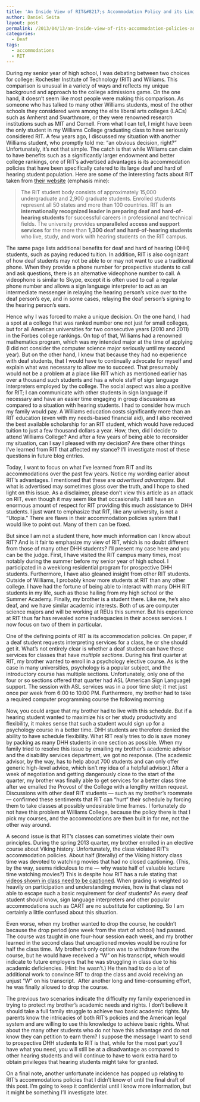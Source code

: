 ```yaml
---
title: 'An Inside View of RIT&#8217;s Accommodation Policy and its Limitations'
author: Daniel Seita
layout: post
permalink: /2013/04/13/an-inside-view-of-rits-accommodation-policies-and-its-limitations/
categories:
  - Deaf
tags:
  - accommodations
  - RIT
---
```

During my senior year of high school, I was debating between two choices for college: Rochester
Institute of Technology (RIT) and Williams. This comparison is unusual in a variety of ways and
reflects my unique background and approach to the college admissions game. On the one hand, it
doesn&#8217;t seem like most people were making this comparison. As someone who has talked to many
other Williams students, most of the other schools they considered were among the elite liberal arts
colleges (LACs) such as Amherst and Swarthmore, or they were renowned research institutions such as
MIT and Cornell. From what I can tell, I might have been the only student in my Williams College
graduating class to have seriously considered RIT. A few years ago, I discussed my situation with
another Williams student, who promptly told me: &#8220;an obvious decision, right?&#8221;
Unfortunately, it&#8217;s not that simple. The catch is that while Williams can claim to have
benefits such as a significantly larger endowment and better college rankings, one of RIT&#8217;s
advertised advantages is its accommodation policies that have been specifically catered to its large
deaf and hard of hearing student population. Here are some of the interesting facts about RIT taken
from [their website][1] (emphasis mine):

> The RIT student body consists of approximately 15,000 undergraduate and 2,900 graduate students.
> Enrolled students represent all 50 states and more than 100 countries. RIT is an **internationally
> recognized leader in preparing deaf and hard-of-hearing students** for successful careers in
> professional and technical fields. The university provides **unparalleled access and support
> services** for the more than **1,300 deaf and hard-of-hearing students** who live, study, and work
> with hearing students on the RIT campus.

<!--more-->

The same page lists additional benefits for deaf and hard of hearing (DHH) students, such as paying
reduced tuition. In addition, RIT is also cognizant of how deaf students may not be able to or may
not want to use a traditional phone. When they provide a phone number for prospective students to
call and ask questions, there is an alternative videophone number to call. A videophone is similar
to Skype, except it is often used to call a regular phone number and allows a sign language
interpreter to act as an intermediate messenger in relaying the hearing person&#8217;s voice over to
the deaf person&#8217;s eye, and in some cases, relaying the deaf person&#8217;s signing to the
hearing person&#8217;s ears.

Hence why I was forced to make a unique decision. On the one hand, I had a spot at a college that
was ranked number one not just for small colleges, but for all American universities for two
consecutive years (2010 and 2011) in the Forbes college rankings. On top of that, Williams had a
renowned mathematics program, which was my intended major at the time of applying (I did not
consider the computer science major seriously until my second year). But on the other hand, I knew
that because they had no experience with deaf students, that I would have to continually advocate
for myself and explain what was necessary to allow me to succeed. That presumably would not be a
problem at a place like RIT which as mentioned earlier has over a thousand such students and has
a whole staff of sign language interpreters employed by the college. The social aspect was also
a positive for RIT; I can communicate with other students in sign language if necessary and have
an easier time engaging in group discussions as compared to a situation with hearing students. I
had to consider how much my family would pay. A Williams education costs significantly more than
an RIT education (even with my needs-based financial aid), and I also received the best
available scholarship for an RIT student, which would have reduced tuition to just a few
thousand dollars a year. How, then, did I decide to attend Williams College? And after a few
years of being able to reconsider my situation, can I say I pleased with my decision? Are there
other things I&#8217;ve learned from RIT that affected my stance? I&#8217;ll investigate most of
these questions in future blog entries.

Today, I want to focus on what I&#8217;ve learned from RIT and its accommodations over the past few
years. Notice my wording earlier about RIT&#8217;s advantages. I mentioned that these
are *advertised advantages.* But what is advertised may sometimes gloss over the truth, and I hope
to shed light on this issue. As a disclaimer, please don&#8217;t view this article as an attack on
RIT, even though it may seem like that occasionally. I still have an enormous amount of respect for
RIT providing this much assistance to DHH students. I just want to emphasize that RIT, like any
university, is not a &#8220;Utopia.&#8221; There are flaws in their accommodation policies system
that I would like to point out. Many of them can be fixed.

But since I am not a student there, how much information can I know about RIT? And is it fair to
emphasize my view of RIT, which is no doubt different from those of many other DHH students?
I&#8217;ll present my case here and you can be the judge. First, I have visited the RIT campus many
times, most notably during the summer before my senior year of high school. I participated in a
weeklong residential program for prospective DHH students. Furthermore, I have also gleaned insight
from other RIT students. Outside of Williams, I probably know more students at RIT than any other
college. I have had the fortune of being able to interact with many DHH RIT students in my life,
such as those hailing from my high school or the Summer Academy. Finally, my brother is a student
there. Like me, he&#8217;s also deaf, and we have similar academic interests. Both of us are
computer science majors and will be working at REUs this summer. But his experience at RIT thus far
has revealed some inadequacies in their access services. I now focus on two of them in particular.

One of the defining points of RIT is its accommodation policies. On paper, if a deaf student
requests interpreting services for a class, he or she should get it. What&#8217;s not entirely clear
is whether a deaf student can have these services for classes that have *multiple sections*. During
his first quarter at RIT, my brother wanted to enroll in a psychology elective course. As is the
case in many universities, psychology is a popular subject, and the introductory course has multiple
sections. Unfortunately, only one of the four or so sections offered that quarter had ASL (American
Sign Language) support. The session with ASL services was in a poor time slot; it met just once per
week from 6:00 to 10:00 PM. Furthermore, my brother had to take a required computer programming
course the following morning


Now, you could argue that my brother had to live with this schedule.  But if a hearing student
wanted to maximize his or her study productivity and flexibility, it makes sense that such a student
would sign up for a psychology course in a better time. DHH students are therefore denied the
ability to have schedule flexibility. What RIT really tries to do is save money by packing as many
DHH students in one section as possible. When my family tried to resolve this issue by emailing my
brother&#8217;s academic advisor and the disability services department, we got no response. (The
academic advisor, by the way, has to help about 700 students and can only offer generic high-level
advice, which isn&#8217;t my idea of a helpful advisor.) After a week of negotiation and getting
dangerously close to the start of the quarter, my brother was finally able to get services for a
better class time after we emailed the Provost of the College with a lengthy written request.
Discussions with other deaf RIT students &#8212; such as my brother&#8217;s roommate &#8212;
confirmed these sentiments that RIT can &#8220;hurt&#8221; their schedule by forcing them to take
classes at possibly undesirable time frames. I fortunately do not have this problem at Williams
College, because the policy there is that I pick my courses, and the accommodations are then built
in for me, not the other way around.

A second issue is that RIT&#8217;s classes can sometimes violate their own principles. During the
spring 2013 quarter, my brother enrolled in an elective course about Viking history. Unfortunately,
the class violated RIT&#8217;s accommodation policies. About half (literally) of the Viking history
class time was devoted to watching movies that had no closed captioning. (This, by the way, seems
ridiculous to me &#8212; why waste half of valuable lecture time watching movies?) This is despite
how RIT has a rule stating that [videos shown in class need to be captioned][2]. When grading is
weighted so heavily on participation and understanding movies, how is that class not able to escape
such a basic requirement for deaf students? As every deaf student should know, sign language
interpreters and other popular accommodations such as CART are no substitute for captioning. So I am
certainly a little confused about this situation.

Even worse, when my brother wanted to drop the course, he couldn’t because the drop
period (one week from the start of school) had passed.  The course was taught in one
four-hour session each week, and my brother learned in the second class that uncaptioned
movies would be routine for half the class time.  My brother’s only option was to
withdraw from the course, but he would have received a &#8220;W&#8221; on his
transcript, which would indicate to future employers that he was struggling in class due
to his academic deficiencies. (Hint: he wasn&#8217;t.) He then had to do a lot of
additional work to convince RIT to drop the class and avoid receiving an unjust
&#8220;W&#8221; on his transcript.  After another long and time-consuming effort, he was
finally allowed to drop the course.

The previous two scenarios indicate the difficulty my family experienced in trying to protect my
brother&#8217;s academic needs and rights. I don&#8217;t believe it should take a full family
struggle to achieve two basic academic rights. My parents know the intricacies of both RIT&#8217;s
policies and the American legal system and are willing to use this knowledge to achieve basic
rights. What about the many other students who do not have this advantage and do not know they can
petition to earn them? I suppose the message I want to send to prospective DHH students to RIT is
that, while for the most part you&#8217;ll have what you need, you will still be at a disadvantage
as compared to other hearing students and will continue to have to work extra hard to obtain
privileges that hearing students might take for granted.

On a final note, another unfortunate incidence has popped up relating to RIT&#8217;s accommodations
policies that I didn&#8217;t know of until the final draft of this post. I&#8217;m going to keep it
confidential until I know more information, but it might be something I&#8217;ll investigate later.

 [1]: http://www.rit.edu/overview/at-a-glance
 [2]: https://www.rit.edu/provost/sites/rit.edu.provost/files/rit_guidelines_for_captioning_audio-visual_media_january_2012_final.pdf
